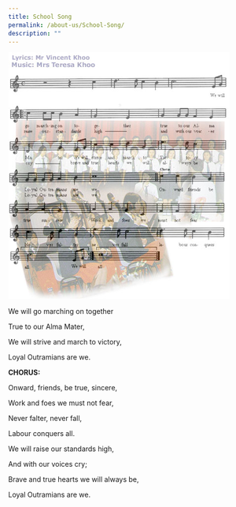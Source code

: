 ```yaml
---
title: School Song
permalink: /about-us/School-Song/
description: ""
---
```

![](/images/About%20us/School%20Song/schoolsong%20(1).jpg)

We will go marching on together

True to our Alma Mater,

We will strive and march to victory,

Loyal Outramians are we.

  

**CHORUS:**

  

Onward, friends, be true, sincere,

Work and foes we must not fear,

Never falter, never fall,

Labour conquers all.

  

We will raise our standards high,

And with our voices cry;

Brave and true hearts we will always be,

Loyal Outramians are we.